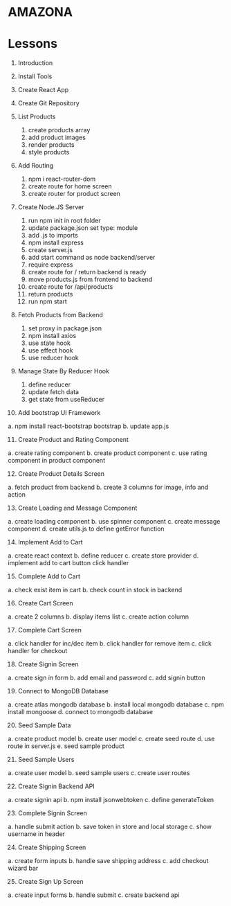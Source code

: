# AMAZONA

# Lessons

1. Introduction

2. Install Tools

3. Create React App

4. Create Git Repository

5. List Products

   1. create products array
   2. add product images
   3. render products
   4. style products

6. Add Routing

   1. npm i react-router-dom
   2. create route for home screen
   3. create router for product screen

7. Create Node.JS Server

   1. run npm init in root folder
   2. update package.json set type: module
   3. add .js to imports
   4. npm install express
   5. create server.js
   6. add start command as node backend/server
   7. require express
   8. create route for / return backend is ready
   9. move products.js from frontend to backend
   10. create route for /api/products
   11. return products
   12. run npm start

8. Fetch Products from Backend

   1. set proxy in package.json
   2. npm install axios
   3. use state hook
   4. use effect hook
   5. use reducer hook

9. Manage State By Reducer Hook

   1. define reducer
   2. update fetch data
   3. get state from useReducer

10. Add bootstrap UI Framework

a. npm install react-bootstrap bootstrap
b. update app.js

11. Create Product and Rating Component

a. create rating component
b. create product component
c. use rating component in product component

12. Create Product Details Screen

a. fetch product from backend
b. create 3 columns for image, info and action

13. Create Loading and Message Component

a. create loading component
b. use spinner component
c. create message component
d. create utils.js to define getError function

14. Implement Add to Cart

a. create react context
b. define reducer
c. create store provider
d. implement add to cart button click handler

15. Complete Add to Cart

a. check exist item in cart
b. check count in stock in backend

16. Create Cart Screen

a. create 2 columns
b. display items list
c. create action column

17. Complete Cart Screen

a. click handler for inc/dec item
b. click handler for remove item
c. click handler for checkout

18. Create Signin Screen

a. create sign in form
b. add email and password
c. add signin button

19. Connect to MongoDB Database

a. create atlas mongodb database
b. install local mongodb database
c. npm install mongoose
d. connect to mongodb database

20. Seed Sample Data

a. create product model
b. create user model
c. create seed route
d. use route in server.js
e. seed sample product

21. Seed Sample Users

a. create user model
b. seed sample users
c. create user routes

22. Create Signin Backend API

a. create signin api
b. npm install jsonwebtoken
c. define generateToken

23. Complete Signin Screen

a. handle submit action
b. save token in store and local storage
c. show username in header

24. Create Shipping Screen

a. create form inputs
b. handle save shipping address
c. add checkout wizard bar

25. Create Sign Up Screen

a. create input forms
b. handle submit
c. create backend api
